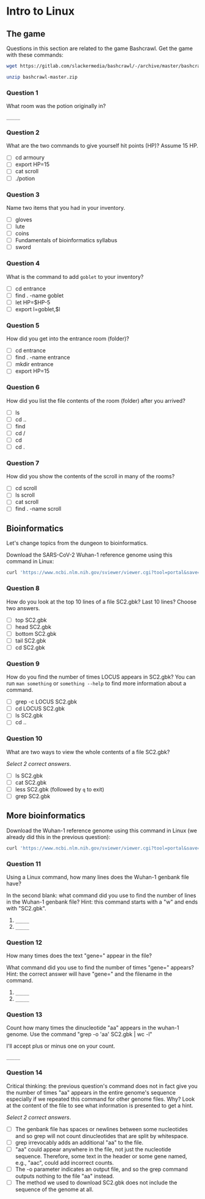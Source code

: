 # Intro to Linux

## The game

Questions in this section are related to the game Bashcrawl.  Get the game with these commands:

```bash
wget https://gitlab.com/slackermedia/bashcrawl/-/archive/master/bashcrawl-master.zip

unzip bashcrawl-master.zip
```

### Question 1

What room was the potion originally in?

`_____`

### Question 2

What are the two commands to give yourself hit points (HP)? Assume 15 HP.

- [ ] cd armoury
- [ ] export HP=15
- [ ] cat scroll
- [ ] ./potion

### Question 3

Name two items that you had in your inventory.

- [ ] gloves
- [ ] lute
- [ ] coins
- [ ] Fundamentals of bioinformatics syllabus
- [ ] sword

### Question 4

What is the command to add `goblet` to your inventory?

- [ ] cd entrance
- [ ] find . -name goblet
- [ ] let HP=$HP-5
- [ ] export l=goblet,$l

### Question 5

How did you get into the entrance room (folder)?

- [ ] cd entrance
- [ ] find . -name entrance
- [ ] mkdir entrance
- [ ] export HP=15

### Question 6

How did you list the file contents of the room (folder) after you arrived?

- [ ] ls
- [ ] cd ..
- [ ] find
- [ ] cd /
- [ ] cd
- [ ] cd .

### Question 7

How did you show the contents of the scroll in many of the rooms?

- [ ] cd scroll
- [ ] ls scroll
- [ ] cat scroll
- [ ] find . -name scroll

## Bioinformatics

Let's change topics from the dungeon to bioinformatics.

Download the SARS-CoV-2 Wuhan-1 reference genome using this command in Linux:

```bash
curl 'https://www.ncbi.nlm.nih.gov/sviewer/viewer.cgi?tool=portal&save=file&log$=seqview&db=nuccore&report=genbank&id=1798174254&conwithfeat=on&withparts=on&hide-cdd=on' > SC2.gbk
```

### Question 8

How do you look at the top 10 lines of a file SC2.gbk?
Last 10 lines?
Choose two answers.

- [ ] top SC2.gbk
- [ ] head SC2.gbk
- [ ] bottom SC2.gbk
- [ ] tail SC2.gbk
- [ ] cd SC2.gbk

### Question 9

How do you find the number of times LOCUS appears in SC2.gbk? You can run `man something` or `something --help` to find more information about a command.

- [ ] grep -c LOCUS SC2.gbk
- [ ] cd LOCUS SC2.gbk
- [ ] ls SC2.gbk
- [ ] cd ..

### Question 10

What are two ways to view the whole contents of a file SC2.gbk?

_Select 2 correct answers_.

- [ ] ls SC2.gbk
- [ ] cat SC2.gbk
- [ ] less SC2.gbk (followed by `q` to exit)
- [ ] grep SC2.gbk

## More bioinformatics

Download the Wuhan-1 reference genome using this command in Linux (we already did this in the previous question): 

```bash
curl 'https://www.ncbi.nlm.nih.gov/sviewer/viewer.cgi?tool=portal&save=file&log$=seqview&db=nuccore&report=genbank&id=1798174254&conwithfeat=on&withparts=on&hide-cdd=on' > SC2.gbk
```

### Question 11

Using a Linux command, how many lines does the Wuhan-1 genbank file have?

In the second blank: what command did you use to find the number of lines in the Wuhan-1 genbank file? Hint: this command starts with a "w" and ends with "SC2.gbk".

1. `_____`
2. `_____`

### Question 12

How many times does the text "gene=" appear in the file?

What command did you use to find the number of times "gene=" appears?  Hint: the correct answer will have "gene=" and the filename in the command.

1. `_____`
2. `_____`

### Question 13

Count how many times the dinucleotide "aa" appears in the wuhan-1 genome.  Use the command "grep -o 'aa' SC2.gbk | wc -l"

I'll accept plus or minus one on your count.

`_____`

### Question 14

Critical thinking: the previous question's command does not in fact give you the number of times "aa" appears in the entire genome's sequence especially if we repeated this command for other genome files. Why? Look at the content of the file to see what information is presented to get a hint.

_Select 2 correct answers_.

- [ ] The genbank file has spaces or newlines between some nucleotides and so grep will not count dinucleotides that are split by whitespace. 
- [ ] grep irrevocably adds an additional "aa" to the file.
- [ ] "aa" could appear anywhere in the file, not just the nucleotide sequence. Therefore, some text in the header or some gene named, e.g., "aac", could add incorrect counts.
- [ ] The -o parameter indicates an output file, and so the grep command outputs nothing to the file "aa" instead.
- [ ] The method we used to download SC2.gbk does not include the sequence of the genome at all.

